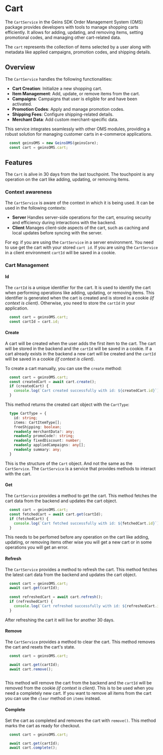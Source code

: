 # Cart

The `CartService` in the Geins SDK Order Management System (OMS) package provides developers with tools to manage shopping carts efficiently. It allows for adding, updating, and removing items, setting promotional codes, and managing other cart-related data.

The `cart` represents the collection of items selected by a user along with metadata like applied campaigns, promotion codes, and shipping details.


## Overview

The `CartService` handles the following functionalities:

- **Cart Creation**: Initialize a new shopping cart.
- **Item Management**: Add, update, or remove items from the cart.
- **Campaigns**: Campaigns that user is eligible for and have been activated.
- **Promotion Codes**: Apply and manage promotion codes.
- **Shipping Fees**: Configure shipping-related details.
- **Merchant Data**: Add custom merchant-specific data.

This service integrates seamlessly with other OMS modules, providing a robust solution for managing customer carts in e-commerce applications.
```typescript
  const geinsOMS = new GeinsOMS(geinsCore);
  const cart = geinsOMS.cart;
```


## Features

The `Cart` is alive in 30 days from the last touchpoint. The touchpoint is any operation on the cart like adding, updating, or removing items.

### Context awareness

The `CartService` is aware of the context in which it is being used. It can be used in the following contexts:

- **Server** Handles server-side operations for the cart, ensuring security and efficiency during interactions with the backend.
- **Client** Manages client-side aspects of the cart, such as caching and local updates before syncing with the server.

For eg: if you are using the `CartService` in a server environment. You need to use get the cart with your stored `cart id`. If you are using the `CartService` in a client environment `cartId` will be saved in a cookie.



### Cart Management

#### Id
The `cartId` is a unique identifier for the cart. It is used to identify the cart when performing operations like adding, updating, or removing items. This identifier is generated when the cart is created and is stored in a cookie _(if context is client)_. Otherwise, you need to store the `cartId` in your application.

```typescript
  const cart = geinsOMS.cart;
  const cartId = cart.id;
```


#### Create
A cart will be created when the user adds the first item to the cart. The cart will be stored in the backend and the `cartId` will be saved in a cookie. If a cart already exists in the backend a new cart will be created and the `cartId` will be saved in a cookie _(if context is client)_.

To create a cart manually, you can use the `create` method:

```typescript
  const cart = geinsOMS.cart;
  const createdCart = await cart.create();
  if (createdCart) {     
    console.log(`Cart created successfully with id: ${createdCart.id}`);
  }
```

This method returns the created cart object with the `CartType`:
```typescript
  type CartType = {
    id: string;
    items: CartItemType[];
    freeShipping: boolean;
    readonly merchantData?: any;
    readonly promoCode?: string;
    readonly fixedDiscount: number;
    readonly appliedCampaigns: any[];
    readonly summary: any;
  }
```

This is the structure of the `Cart` object. And not the same as the `CartService`. The `CartService` is a service that provides methods to interact with the cart.



#### Get

The `CartService` provides a method to get the cart. This method fetches the cart data from the backend and updates the cart object.

```typescript
  const cart = geinsOMS.cart;
  const fetchedCart = await cart.get(cartId);
  if (fetchedCart) {     
    console.log(`Cart fetched successfully with id: ${fetchedCart.id}`);
  }
```

This needs to be perfomed before any operation on the cart like adding, updating, or removing items other wise you will get a new cart or in some operations you will get an error.



#### Refresh

The `CartService` provides a method to refresh the cart. This method fetches the latest cart data from the backend and updates the cart object.

```typescript
  const cart = geinsOMS.cart;
  await cart.get(cartId);
  
  const refreshedCart = await cart.refresh();
  if (refreshedCart) {     
    console.log(`Cart refreshed successfully with id: ${refreshedCart.id}`);
  }
```

After refreshing the cart it will live for another 30 days.



#### Remove

The `CartService` provides a method to clear the cart. This method removes the cart and resets the cart's state.

```typescript [server.ts]
  const cart = geinsOMS.cart;

  await cart.get(cartId);
  await cart.remove();
  
```

This method will remove the cart from the backend and the `cartId` will be removed from the cookie _(if context is client)_. This is to be used when you need a completely new cart. If you want to remove all items from the cart you can use the `clear` method on `items` instead.



#### Complete

Set the cart as completed and removes the cart with `remove()`. This method marks the cart as ready for checkout.

```typescript
  const cart = geinsOMS.cart;

  await cart.get(cartId);
  await cart.complete();
  
```



